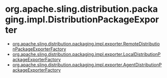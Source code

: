 # org.apache.sling.distribution.packaging.impl.DistributionPackageExporter

 * [org.apache.sling.distribution.packaging.impl.exporter.RemoteDistributionPackageExporterFactory](./org/apache/sling/distribution/packaging/impl/exporter/RemoteDistributionPackageExporterFactory.md)
 * [org.apache.sling.distribution.packaging.impl.exporter.LocalDistributionPackageExporterFactory](./org/apache/sling/distribution/packaging/impl/exporter/LocalDistributionPackageExporterFactory.md)
 * [org.apache.sling.distribution.packaging.impl.exporter.AgentDistributionPackageExporterFactory](./org/apache/sling/distribution/packaging/impl/exporter/AgentDistributionPackageExporterFactory.md)
